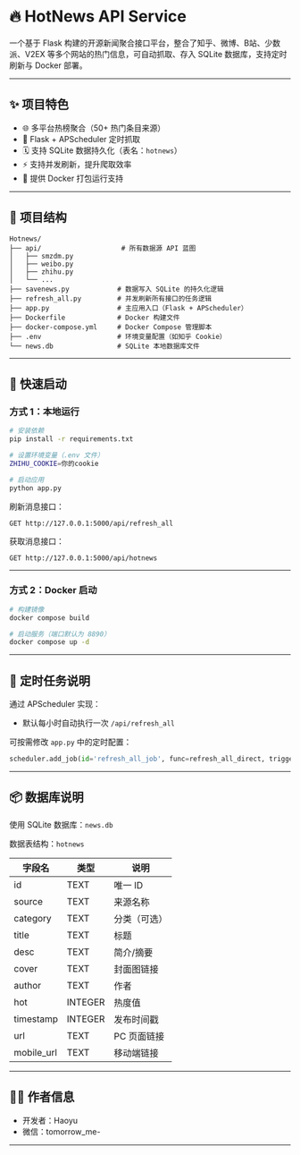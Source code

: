 # 🔥 HotNews API Service

一个基于 Flask 构建的开源新闻聚合接口平台，整合了知乎、微博、B站、少数派、V2EX 等多个网站的热门信息，可自动抓取、存入 SQLite 数据库，支持定时刷新与 Docker 部署。

---

## ✨ 项目特色

* 🌐 多平台热榜聚合（50+ 热门条目来源）
* 🧠 Flask + APScheduler 定时抓取
* 🗓 支持 SQLite 数据持久化（表名：`hotnews`）
* ⚡ 支持并发刷新，提升爬取效率
* 🐳 提供 Docker 打包运行支持

---

## 📁 项目结构

```
Hotnews/
├── api/                    # 所有数据源 API 蓝图
│   ├── smzdm.py
│   ├── weibo.py
│   ├── zhihu.py
│   └── ...
├── savenews.py            # 数据写入 SQLite 的持久化逻辑
├── refresh_all.py         # 并发刷新所有接口的任务逻辑
├── app.py                 # 主应用入口（Flask + APScheduler）
├── Dockerfile             # Docker 构建文件
├── docker-compose.yml     # Docker Compose 管理脚本
├── .env                   # 环境变量配置（如知乎 Cookie）
└── news.db                # SQLite 本地数据库文件
```

---

## 🚀 快速启动

### 方式 1：本地运行

```bash
# 安装依赖
pip install -r requirements.txt

# 设置环境变量（.env 文件）
ZHIHU_COOKIE=你的cookie

# 启动应用
python app.py
```

刷新消息接口：

```
GET http://127.0.0.1:5000/api/refresh_all
```
获取消息接口：

```
GET http://127.0.0.1:5000/api/hotnews
```
---

### 方式 2：Docker 启动

```bash
# 构建镜像
docker compose build

# 启动服务（端口默认为 8890）
docker compose up -d
```

---


## 🧠 定时任务说明

通过 APScheduler 实现：

* 默认每小时自动执行一次 `/api/refresh_all`

可按需修改 `app.py` 中的定时配置：

```python
scheduler.add_job(id='refresh_all_job', func=refresh_all_direct, trigger='interval', hours=1)
```

---

## 📦 数据库说明

使用 SQLite 数据库：`news.db`

数据表结构：`hotnews`

| 字段名         | 类型      | 说明      |
| ----------- | ------- | ------- |
| id          | TEXT    | 唯一 ID   |
| source      | TEXT    | 来源名称    |
| category    | TEXT    | 分类（可选）  |
| title       | TEXT    | 标题      |
| desc        | TEXT    | 简介/摘要   |
| cover       | TEXT    | 封面图链接   |
| author      | TEXT    | 作者      |
| hot         | INTEGER | 热度值     |
| timestamp   | INTEGER | 发布时间戳   |
| url         | TEXT    | PC 页面链接 |
| mobile\_url | TEXT    | 移动端链接   |

---


## 🧛‍♂️ 作者信息

* 开发者：Haoyu
* 微信：tomorrow_me-

---

